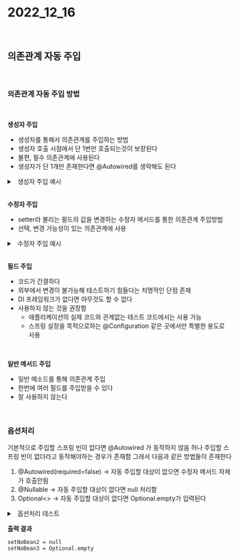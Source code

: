 # 2022_12_16

</br>

## 의존관계 자동 주입

</br>

### 의존관계 자동 주입 방법

</br>

<b>생성자 주입</b>

-   생성자를 통해서 의존관계를 주입하는 방법
-   생성자 호출 시점에서 단 1번만 호출되는것이 보장된다
-   불편, 필수 의존관계에 사용된다
-   생성자가 단 1개만 존재한다면 @Autowired를 생략해도 된다

<details>
    <summary>&nbsp; 생성자 주입 예시</summary>
    
    @Component
    public class OrderServiceImpl implements OrderService {
        private final MemberRepository memberRepository;
        private final DiscountPolicy discountPolicy;
        @Autowired
        public OrderServiceImpl(MemberRepository memberRepository, DiscountPolicy discountPolicy) {
            this.memberRepository = memberRepository;
            this.discountPolicy = discountPolicy;
        }
    }

</details>

</br>

<b>수정자 주입</b>

-   setter라 불리는 필드의 값을 변경하는 수정자 메서드를 통한 의존관계 주입방법
-   선택, 변경 가능성이 있는 의존관계에 사용

<details>
    <summary>&nbsp; 수정자 주입 예시</summary>
    
    @Component
    public class OrderServiceImpl implements OrderService {
        private MemberRepository memberRepository;
         private DiscountPolicy discountPolicy;
        @Autowired
        public void setMemberRepository(MemberRepository memberRepository) {
            this.memberRepository = memberRepository;
        }
         @Autowired
        public void setDiscountPolicy(DiscountPolicy discountPolicy) {
            this.discountPolicy = discountPolicy;
        }
    }

</details>

</br>

<b>필드 주입</b>

-   코드가 간결하다
-   외부에서 변경이 불가능해 테스트하기 힘들다는 치명적인 단점 존재
-   DI 프레임워크가 없다면 아무것도 할 수 없다
-   사용하지 않는 것을 권장함
    -   애플리케이션의 실제 코드와 관계없는 테스트 코드에서는 사용 가능
    -   스프링 설정을 목적으로하는 @Configuration 같은 곳에서만 특별한 용도로 사용

</br>

<b>일반 메서드 주입</b>

-   일반 메소드를 통해 의존관계 주입
-   한번에 여러 필드를 주입받을 수 있다
-   잘 사용하지 않는다

</br>

### 옵션처리

기본적으로 주입할 스프링 빈이 없다면 @Autowired 가 동작하지 않음
허나 주입할 스프링 빈이 없더라고 동작해야하는 경우가 존재함
그래서 다음과 같은 방법들이 존재한다

1.  @Autowired(required=false) -> 자동 주입할 대상이 없으면 수정자 메서드 자체가 호출안됨
2.  @Nullable -> 자동 주입할 대상이 없다면 null 처리함
3.  Optional<> -> 자동 주입할 대상이 없다면 Optional.empty가 입력된다

<details>
    <summary>&nbsp; 옵션처리 테스트</summary>
    
    //호출 안됨
    @Autowired(required = false)
    public void setNoBean1(Member member) {
        System.out.println("setNoBean1 = " + member);
    }
    //null 호출
    @Autowired
    public void setNoBean2(@Nullable Member member) {
        System.out.println("setNoBean2 = " + member);
    }
    //Optional.empty 호출
    @Autowired(required = false)
    public void setNoBean3(Optional<Member> member) {
        System.out.println("setNoBean3 = " + member);
    }

</details>

<b>출력 결과</b>

```
setNoBean2 = null
setNoBean3 = Optional.empty
```
